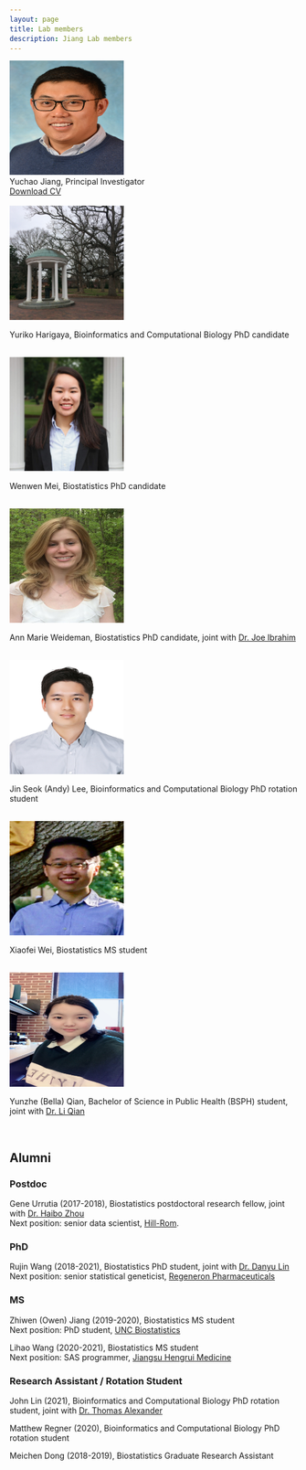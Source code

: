```yaml
---
layout: page
title: Lab members
description: Jiang Lab members
---
```


<div class="container">
    <div class="row-fluid">
        <div class="span2">
        <a href="../assets/pics/Yuchao.jpg">
            <img src="../assets/pics/Yuchao.jpg" height="200" width="200" title="Yuchao Jiang" alt="Yuchao Jiang"/>
        </a>
        </div>
    </div>
</div>

<div class="cv">
	Yuchao Jiang, Principal Investigator <br/>
	<a href="https://www.dropbox.com/s/le4c12g2xa10gtm/CV_Yuchao_Jiang.pdf?dl=0" title="Download CV as PDF">Download CV</a> <br/>
</div>

<br/>

<div class="container">
    <div class="row-fluid">
        <div class="span2">
        <a href="../assets/pics/Yuriko.jpg">
            <img src="../assets/pics/Yuriko.jpg" height="200" width="200" title="Yuriko Harigaya" alt="Yuriko Harigaya"/>
        </a>
        </div>
    </div>
</div>

Yuriko Harigaya, Bioinformatics and Computational Biology PhD candidate

<br/>

<div class="container">
    <div class="row-fluid">
        <div class="span2">
        <a href="../assets/pics/Wenwen.jpg">
            <img src="../assets/pics/Wenwen.jpg" height="200" width="200" title="Yuriko Harigaya" alt="Wenwen Mei"/>
        </a>
        </div>
    </div>
</div>

Wenwen Mei, Biostatistics PhD candidate

<br/>

<div class="container">
    <div class="row-fluid">
        <div class="span2">
        <a href="../assets/pics/AnnMarie.jpg">
            <img src="../assets/pics/AnnMarie.jpg" height="200" width="200" title="Ann Marie Weideman" alt="Ann Marie Weideman"/>
        </a>
        </div>
    </div>
</div>

Ann Marie Weideman, Biostatistics PhD candidate, joint with [Dr. Joe Ibrahim](https://sph.unc.edu/adv_profile/joseph-g-ibrahim-phd/)

<br/>

<div class="container">
    <div class="row-fluid">
        <div class="span2">
        <a href="../assets/pics/Andy_Lee.jpg">
            <img src="../assets/pics/Andy_Lee.jpg" height="200" width="200" title="Andy Lee" alt="Andy Lee"/>
        </a>
        </div>
    </div>
</div>

Jin Seok (Andy) Lee, Bioinformatics and Computational Biology PhD rotation student

<br/>

<div class="container">
    <div class="row-fluid">
        <div class="span2">
        <a href="../assets/pics/XiaofeiWei.jpg">
            <img src="../assets/pics/XiaofeiWei.jpg" height="200" width="200" title="Xiaofei Wei" alt="Xiaofei Wei"/>
        </a>
        </div>
    </div>
</div>

Xiaofei Wei, Biostatistics MS student

<br/>

<div class="container">
    <div class="row-fluid">
        <div class="span2">
        <a href="../assets/pics/BellaQian.jpg">
            <img src="../assets/pics/BellaQian.jpg" height="200" width="200" title="BellaQian" alt="BellaQian"/>
        </a>
        </div>
    </div>
</div>

Yunzhe (Bella) Qian, Bachelor of Science in Public Health (BSPH) student, joint with [Dr. Li Qian](https://uncliqian.web.unc.edu/)

<br/>



## Alumni

### Postdoc
Gene Urrutia (2017-2018), Biostatistics postdoctoral research fellow, joint with [Dr. Haibo Zhou](http://sph.unc.edu/adv_profile/haibo-zhou-phd/) <br/>
Next position: senior data scientist, [Hill-Rom](https://www.hill-rom.com/usa/).

### PhD
Rujin Wang (2018-2021), Biostatistics PhD student, joint with [Dr. Danyu Lin](https://sph.unc.edu/adv_profile/danyu-lin-phd/) <br/>
Next position: senior statistical geneticist, [Regeneron Pharmaceuticals](https://www.regeneron.com/)

### MS
Zhiwen (Owen) Jiang (2019-2020), Biostatistics MS student <br/>
Next position: PhD student, [UNC Biostatistics](https://sph.unc.edu/bios/biostatistics/)

Lihao Wang (2020-2021), Biostatistics MS student <br/>
Next position: SAS programmer, [Jiangsu Hengrui Medicine](http://www.hrs.com.cn/)

### Research Assistant / Rotation Student
John Lin (2021), Bioinformatics and Computational Biology PhD rotation student, joint with [Dr. Thomas Alexander](https://unclineberger.org/directory/thomas-alexander/) <br/>

Matthew Regner (2020), Bioinformatics and Computational Biology PhD rotation student <br/>

Meichen Dong (2018-2019), Biostatistics Graduate Research Assistant <br/>
